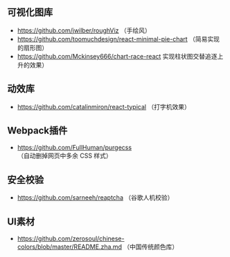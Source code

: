 
## 可视化图库
+ https://github.com/jwilber/roughViz （手绘风）
+ https://github.com/toomuchdesign/react-minimal-pie-chart （简易实现的扇形图）
+ https://github.com/Mckinsey666/chart-race-react 实现柱状图交替追逐上升的效果）

## 动效库
+ https://github.com/catalinmiron/react-typical （打字机效果）


## Webpack插件
+ https://github.com/FullHuman/purgecss （自动删掉网页中多余 CSS 样式）



## 安全校验
+ https://github.com/sarneeh/reaptcha （谷歌人机校验）

## UI素材
+ https://github.com/zerosoul/chinese-colors/blob/master/README.zha.md （中国传统颜色库）